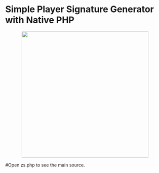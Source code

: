 # Simple Player Signature Generator with Native PHP
<p align="center"><img src="https://i.ibb.co/hVWFfRg/v1-sample.jpg" width="400"></p>
#Open zs.php to see the main source.
